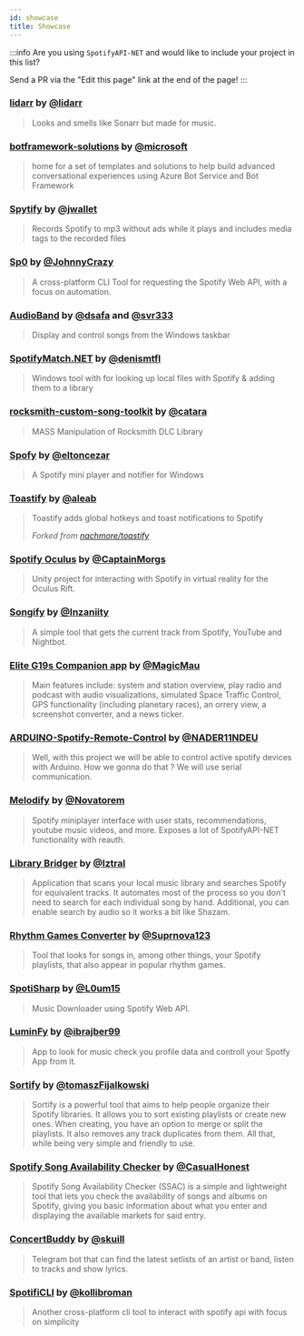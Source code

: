 ```yaml
---
id: showcase
title: Showcase
---
```


:::info
Are you using `SpotifyAPI-NET` and would like to include your project in this list?

Send a PR via the "Edit this page" link at the end of the page!
:::

### [lidarr](https://github.com/lidarr/Lidarr) by [@lidarr](https://github.com/lidarr)

> Looks and smells like Sonarr but made for music.

### [botframework-solutions](https://github.com/microsoft/botframework-solutions) by [@microsoft](https://github.com/microsoft)

> home for a set of templates and solutions to help build advanced conversational experiences using Azure Bot Service and Bot Framework

### [Spytify](https://github.com/jwallet/spy-spotify) by [@jwallet](https://github.com/jwallet)

> Records Spotify to mp3 without ads while it plays and includes media tags to the recorded files

### [Sp0](https://github.com/JohnnyCrazy/sp0) by [@JohnnyCrazy](https://github.com/JohnnyCrazy)

> A cross-platform CLI Tool for requesting the Spotify Web API, with a focus on automation. 

### [AudioBand](https://github.com/AudioBand/AudioBand) by [@dsafa](https://github.com/dsafa) and [@svr333](https://github.com/svr333)

> Display and control songs from the Windows taskbar

### [SpotifyMatch.NET](https://github.com/DenisMtfl/SpotifyMatch.NET) by [@denismtfl](https://github.com/DenisMtfl)

> Windows tool with for looking up local files with Spotify & adding them to a library

### [rocksmith-custom-song-toolkit](https://github.com/catara/rocksmith-custom-song-toolkit) by [@catara](https://github.com/catara)

> MASS Manipulation of Rocksmith DLC Library

### [Spofy](https://github.com/eltoncezar/Spofy) by [@eltoncezar](https://github.com/eltoncezar)

> A Spotify mini player and notifier for Windows

### [Toastify](https://github.com/aleab/toastify) by [@aleab](https://github.com/aleab)

> Toastify adds global hotkeys and toast notifications to Spotify
>
> *Forked from [nachmore/toastify](https://github.com/nachmore/toastify)*

### [Spotify Oculus](https://github.com/CaptainMorgs/spotify-oculus-release) by [@CaptainMorgs](https://github.com/CaptainMorgs)

> Unity project for interacting with Spotify in virtual reality for the Oculus Rift.

### [Songify](https://github.com/Inzaniity/Songify) by [@Inzaniity](https://github.com/Inzaniity)

> A simple tool that gets the current track from Spotify, YouTube and Nightbot.

### [Elite G19s Companion app](https://forums.frontier.co.uk/threads/elite-g19s-companion-app-with-simulated-space-traffic-control.226782/) by [@MagicMau](https://github.com/MagicMau)

> Main features include: system and station overview, play radio and podcast with audio visualizations, simulated Space Traffic Control, GPS functionality (including planetary races), an orrery view, a screenshot converter, and a news ticker.

### [ARDUINO-Spotify-Remote-Control](https://github.com/NADER11NDEU/ARDUINO-Spotify-Remote-Control) by [@NADER11NDEU](https://github.com/NADER11NDEU)

> Well, with this project we will be able to control active spotify devices with Arduino. How we gonna do that ? We will use serial communication.

### [Melodify](https://github.com/novatorem/Melodify) by [@Novatorem](https://github.com/Novatorem)

> Spotify miniplayer interface with user stats, recommendations, youtube music videos, and more. Exposes a lot of SpotifyAPI-NET functionality with reauth.

### [Library Bridger](https://github.com/Iztral/Library-Bridger-2) by [@Iztral](https://github.com/Iztral)

> Application that scans your local music library and searches Spotify for equivalent tracks. It automates most of the process so you don't need to search for each individual song by hand. Additional, you can enable search by audio so it works a bit like Shazam.

### [Rhythm Games Converter](https://github.com/Suprnova123/Rhythm-Games-Converter) by [@Suprnova123](https://github.com/Suprnova123)

> Tool that looks for songs in, among other things, your Spotify playlists, that also appear in popular rhythm games.

### [SpotiSharp](https://github.com/L0um15/SpotiSharp) by [@L0um15](https://github.com/L0um15)

> Music Downloader using Spotify Web API.

### [LuminFy](https://github.com/Ibrajber99/LuminFy) by [@ibrajber99](https://github.com/Ibrajber99)

> App to look for music check you profile data and controll your Spotfy App from it. 

### [Sortify](https://github.com/tomaszFijalkowski/Sortify) by [@tomaszFijalkowski](https://github.com/tomaszFijalkowski)

> Sortify is a powerful tool that aims to help people organize their Spotify libraries. It allows you to sort existing playlists or create new ones. When creating, you have an option to merge or split the playlists. It also removes any track duplicates from them. All that, while being very simple and friendly to use.


### [Spotify Song Availability Checker](https://github.com/CasualHonest/SpotifySongAvailabilityChecker) by [@CasualHonest](https://github.com/CasualHonest/)

> Spotify Song Availability Checker (SSAC) is a simple and lightweight tool that lets you check the availability of songs and albums on Spotify, giving you basic information about what you enter and displaying the available markets for said entry.

### [ConcertBuddy](https://github.com/skuill/ConcertBuddy) by [@skuill](https://github.com/skuill)

> Telegram bot that can find the latest setlists of an artist or band, listen to tracks and show lyrics.

### [SpotifiCLI](https://github.com/kollibroman/SpotifyCLI) by [@kollibroman](https://github.com/kollibroman)
> Another cross-platform cli tool to interact with spotify api with focus on simplicity

